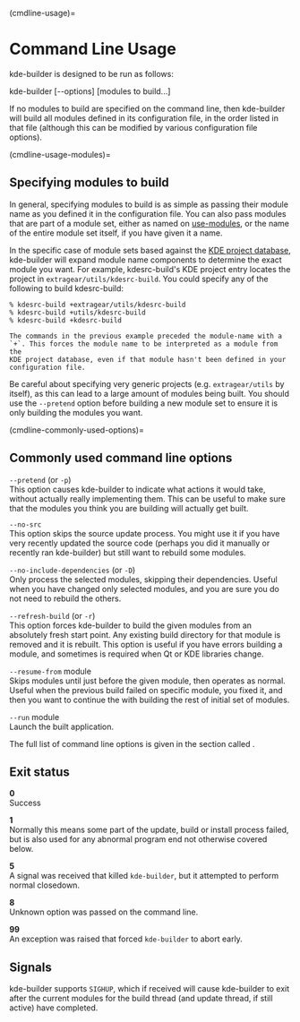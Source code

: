 (cmdline-usage)=
# Command Line Usage

kde-builder is designed to be run as follows:

kde-builder \[--options\] \[modules to build...\]

If no modules to build are specified on the command line, then
kde-builder will build all modules defined in its configuration file,
in the order listed in that file (although this can be modified by
various configuration file options).

(cmdline-usage-modules)=
## Specifying modules to build

In general, specifying modules to build is as simple as passing their
module name as you defined it in the configuration file. You can also
pass modules that are part of a module set, either as named on
[use-modules](#conf-use-modules), or the name of the entire module set
itself, if you have given it a name.

In the specific case of module sets based against the [KDE project
database](#kde-projects-module-sets), kde-builder will expand module
name components to determine the exact module you want. For example,
kdesrc-build's KDE project entry locates the project in
`extragear/utils/kdesrc-build`. You could specify any of the following
to build kdesrc-build:

```
% kdesrc-build +extragear/utils/kdesrc-build
% kdesrc-build +utils/kdesrc-build
% kdesrc-build +kdesrc-build
```

```{note}
The commands in the previous example preceded the module-name with a
`+`. This forces the module name to be interpreted as a module from the
KDE project database, even if that module hasn't been defined in your
configuration file.
```

Be careful about specifying very generic projects (e.g.
`extragear/utils` by itself), as this can lead to a large amount of
modules being built. You should use the `--pretend` option before
building a new module set to ensure it is only building the modules you
want.

(cmdline-commonly-used-options)=
## Commonly used command line options

`--pretend` (or `-p`)  
This option causes kde-builder to indicate what actions it would take,
without actually really implementing them. This can be useful to make
sure that the modules you think you are building will actually get
built.

`--no-src`  
This option skips the source update process. You might use it if you
have very recently updated the source code (perhaps you did it manually
or recently ran kde-builder) but still want to rebuild some modules.

`--no-include-dependencies` (or `-D`)  
Only process the selected modules, skipping their dependencies. Useful
when you have changed only selected modules, and you are sure you do not
need to rebuild the others.

`--refresh-build` (or `-r`)  
This option forces kde-builder to build the given modules from an
absolutely fresh start point. Any existing build directory for that
module is removed and it is rebuilt. This option is useful if you have
errors building a module, and sometimes is required when Qt or KDE
libraries change.

`--resume-from` module  
Skips modules until just before the given module, then operates as
normal. Useful when the previous build failed on specific module, you
fixed it, and then you want to continue the with building the rest of
initial set of modules.

`--run` module  
Launch the built application.

The full list of command line options is given in the section called
[](#supported-cmdline-params).

## Exit status

**0**  
Success

**1**  
Normally this means some part of the update, build or install process
failed, but is also used for any abnormal program end not otherwise
covered below.

**5**  
A signal was received that killed `kde-builder`, but it attempted to
perform normal closedown.

**8**  
Unknown option was passed on the command line.

**99**  
An exception was raised that forced `kde-builder` to abort early.

## Signals

kde-builder supports `SIGHUP`, which if received will cause
kde-builder to exit after the current modules for the build thread (and
update thread, if still active) have completed.
